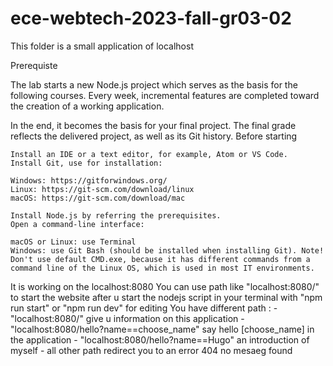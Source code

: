 # ece-webtech-2023-fall-gr03-02

This folder is a small application of localhost

Prerequiste 

The lab starts a new Node.js project which serves as the basis for the following courses. Every week, incremental features are completed toward the creation of a working application.

In the end, it becomes the basis for your final project. The final grade reflects the delivered project, as well as its Git history.
Before starting

    Install an IDE or a text editor, for example, Atom or VS Code.
    Install Git, use for installation:

    Windows: https://gitforwindows.org/
    Linux: https://git-scm.com/download/linux
    macOS: https://git-scm.com/download/mac

    Install Node.js by referring the prerequisites.
    Open a command-line interface:

    macOS or Linux: use Terminal
    Windows: use Git Bash (should be installed when installing Git). Note! Don't use default CMD.exe, because it has different commands from a command line of the Linux OS, which is used in most IT environments.


It is working on the localhost:8080
You can use path like "localhost:8080/" to start the website after u start the nodejs script in your terminal with "npm run start" or "npm run dev" for editing
You have different path :
	- "localhost:8080/" give u information on this application
	- "localhost:8080/hello?name==choose_name" say hello [choose_name] in the application
	- "localhost:8080/hello?name==Hugo" an introduction of myself
	- all other path redirect you to an error 404 no mesaeg found
